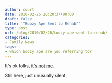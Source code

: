 ```yaml
---
author: court
date: 2010-02-26 20:20:37+00:00
draft: false
title: '"Boozy Ape Sent to Rehab"'
type: post
url: /blog/2010/02/26/boozy-ape-sent-to-rehab/
categories:
- Family News
tags:
- which boozy ape are you referring to?
---
```


It's ok folks, [it's not me](http://www.ottawacitizen.com/Boozy+sent+rehab/2616616/story.html).

Still here, just unusually silent.

